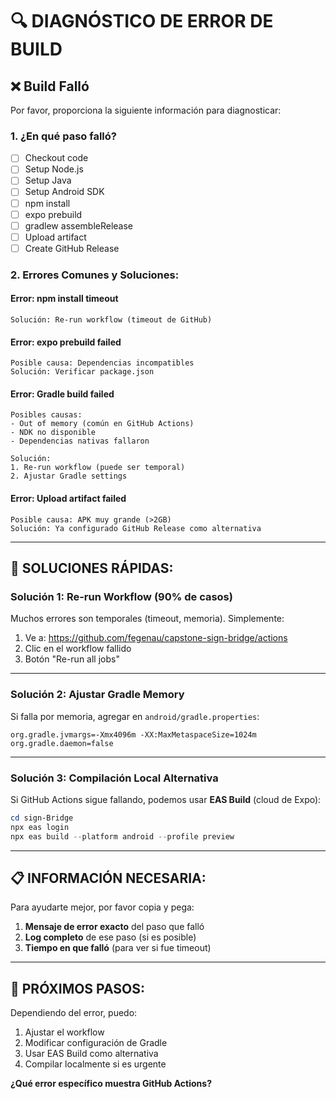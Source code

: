 # 🔍 DIAGNÓSTICO DE ERROR DE BUILD

## ❌ Build Falló

Por favor, proporciona la siguiente información para diagnosticar:

### 1. **¿En qué paso falló?**
   - [ ] Checkout code
   - [ ] Setup Node.js
   - [ ] Setup Java
   - [ ] Setup Android SDK
   - [ ] npm install
   - [ ] expo prebuild
   - [ ] gradlew assembleRelease
   - [ ] Upload artifact
   - [ ] Create GitHub Release

### 2. **Errores Comunes y Soluciones:**

#### **Error: npm install timeout**
```
Solución: Re-run workflow (timeout de GitHub)
```

#### **Error: expo prebuild failed**
```
Posible causa: Dependencias incompatibles
Solución: Verificar package.json
```

#### **Error: Gradle build failed**
```
Posibles causas:
- Out of memory (común en GitHub Actions)
- NDK no disponible
- Dependencias nativas fallaron

Solución: 
1. Re-run workflow (puede ser temporal)
2. Ajustar Gradle settings
```

#### **Error: Upload artifact failed**
```
Posible causa: APK muy grande (>2GB)
Solución: Ya configurado GitHub Release como alternativa
```

---

## 🔧 SOLUCIONES RÁPIDAS:

### **Solución 1: Re-run Workflow (90% de casos)**

Muchos errores son temporales (timeout, memoria). Simplemente:

1. Ve a: https://github.com/fegenau/capstone-sign-bridge/actions
2. Clic en el workflow fallido
3. Botón "Re-run all jobs"

---

### **Solución 2: Ajustar Gradle Memory**

Si falla por memoria, agregar en `android/gradle.properties`:

```properties
org.gradle.jvmargs=-Xmx4096m -XX:MaxMetaspaceSize=1024m
org.gradle.daemon=false
```

---

### **Solución 3: Compilación Local Alternativa**

Si GitHub Actions sigue fallando, podemos usar **EAS Build** (cloud de Expo):

```powershell
cd sign-Bridge
npx eas login
npx eas build --platform android --profile preview
```

---

## 📋 INFORMACIÓN NECESARIA:

Para ayudarte mejor, por favor copia y pega:

1. **Mensaje de error exacto** del paso que falló
2. **Log completo** de ese paso (si es posible)
3. **Tiempo en que falló** (para ver si fue timeout)

---

## 🚀 PRÓXIMOS PASOS:

Dependiendo del error, puedo:
1. Ajustar el workflow
2. Modificar configuración de Gradle
3. Usar EAS Build como alternativa
4. Compilar localmente si es urgente

**¿Qué error específico muestra GitHub Actions?**
